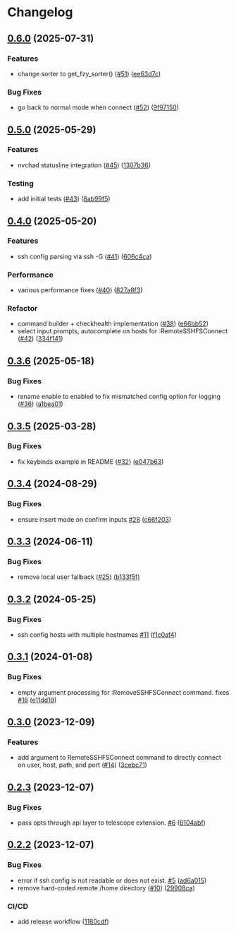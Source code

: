 # Changelog

## [0.6.0](https://github.com/nosduco/remote-sshfs.nvim/compare/v0.5.0...v0.6.0) (2025-07-31)


### Features

* change sorter to get_fzy_sorter() ([#51](https://github.com/nosduco/remote-sshfs.nvim/issues/51)) ([ee63d7c](https://github.com/nosduco/remote-sshfs.nvim/commit/ee63d7c09128659c9e18bfb744a6e47b927be7d1))


### Bug Fixes

* go back to normal mode when connect ([#52](https://github.com/nosduco/remote-sshfs.nvim/issues/52)) ([9f97150](https://github.com/nosduco/remote-sshfs.nvim/commit/9f9715077788195213b640518f8a2cde48149d86))

## [0.5.0](https://github.com/nosduco/remote-sshfs.nvim/compare/v0.4.0...v0.5.0) (2025-05-29)


### Features

* nvchad statusline integration ([#45](https://github.com/nosduco/remote-sshfs.nvim/issues/45)) ([1307b36](https://github.com/nosduco/remote-sshfs.nvim/commit/1307b3645af5ce60b9e42f06d27eb5a1fab18fc7))


### Testing

* add initial tests ([#43](https://github.com/nosduco/remote-sshfs.nvim/issues/43)) ([8ab99f5](https://github.com/nosduco/remote-sshfs.nvim/commit/8ab99f5371723fc4d41ceba538116b947b29fae2))

## [0.4.0](https://github.com/nosduco/remote-sshfs.nvim/compare/v0.3.6...v0.4.0) (2025-05-20)


### Features

* ssh config parsing via ssh -G ([#41](https://github.com/nosduco/remote-sshfs.nvim/issues/41)) ([606c4ca](https://github.com/nosduco/remote-sshfs.nvim/commit/606c4cada3908ad4b7d24e1118e787876e8d55cd))


### Performance

* various performance fixes ([#40](https://github.com/nosduco/remote-sshfs.nvim/issues/40)) ([827a8f3](https://github.com/nosduco/remote-sshfs.nvim/commit/827a8f387c2ddb17ff9031415af4f46b8cf1db46))


### Refactor

* command builder + checkhealth implementation ([#38](https://github.com/nosduco/remote-sshfs.nvim/issues/38)) ([e66bb52](https://github.com/nosduco/remote-sshfs.nvim/commit/e66bb5204b8ddc7b347f483f7da227214effc6df))
* select input prompts, autocomplete on hosts for :RemoteSSHFSConnect ([#42](https://github.com/nosduco/remote-sshfs.nvim/issues/42)) ([334f141](https://github.com/nosduco/remote-sshfs.nvim/commit/334f1419e5c9004f4eb300c085abb58b94781ecb))

## [0.3.6](https://github.com/nosduco/remote-sshfs.nvim/compare/v0.3.5...v0.3.6) (2025-05-18)


### Bug Fixes

* rename enable to enabled to fix mismatched config option for logging ([#36](https://github.com/nosduco/remote-sshfs.nvim/issues/36)) ([a1bea01](https://github.com/nosduco/remote-sshfs.nvim/commit/a1bea018c1b43ca8cc8a6e9adc4128e07610fd34))

## [0.3.5](https://github.com/nosduco/remote-sshfs.nvim/compare/v0.3.4...v0.3.5) (2025-03-28)


### Bug Fixes

* fix keybinds example in README ([#32](https://github.com/nosduco/remote-sshfs.nvim/issues/32)) ([e047b63](https://github.com/nosduco/remote-sshfs.nvim/commit/e047b6340653538efa57a8164cdcb1f729325689))

## [0.3.4](https://github.com/nosduco/remote-sshfs.nvim/compare/v0.3.3...v0.3.4) (2024-08-29)


### Bug Fixes

* ensure insert mode on confirm inputs [#28](https://github.com/nosduco/remote-sshfs.nvim/issues/28) ([c66f203](https://github.com/nosduco/remote-sshfs.nvim/commit/c66f2032bacf9c3cc5365d4e157a68876dbbb9ab))

## [0.3.3](https://github.com/nosduco/remote-sshfs.nvim/compare/v0.3.2...v0.3.3) (2024-06-11)


### Bug Fixes

* remove local user fallback ([#25](https://github.com/nosduco/remote-sshfs.nvim/issues/25)) ([b133f5f](https://github.com/nosduco/remote-sshfs.nvim/commit/b133f5f4262a92a7ce1b867abaf511cf22eccea7))

## [0.3.2](https://github.com/nosduco/remote-sshfs.nvim/compare/v0.3.1...v0.3.2) (2024-05-25)


### Bug Fixes

* ssh config hosts with multiple hostnames [#11](https://github.com/nosduco/remote-sshfs.nvim/issues/11) ([f1c0af4](https://github.com/nosduco/remote-sshfs.nvim/commit/f1c0af44362ebf475ee01a13377a42b17b348df7))

## [0.3.1](https://github.com/nosduco/remote-sshfs.nvim/compare/v0.3.0...v0.3.1) (2024-01-08)


### Bug Fixes

* empty argument processing for :RemoveSSHFSConnect command. fixes [#16](https://github.com/nosduco/remote-sshfs.nvim/issues/16) ([e11dd19](https://github.com/nosduco/remote-sshfs.nvim/commit/e11dd19c2ecf9881022429d1bca08d9bfd95c6c6))

## [0.3.0](https://github.com/nosduco/remote-sshfs.nvim/compare/v0.2.3...v0.3.0) (2023-12-09)


### Features

* add argument to RemoteSSHFSConnect command to directly connect on user, host, path, and port ([#14](https://github.com/nosduco/remote-sshfs.nvim/issues/14)) ([3cebc71](https://github.com/nosduco/remote-sshfs.nvim/commit/3cebc7140ecb56aa613e66e8404a30d31f618b2e))

## [0.2.3](https://github.com/nosduco/remote-sshfs.nvim/compare/v0.2.2...v0.2.3) (2023-12-07)


### Bug Fixes

* pass opts through api layer to telescope extension. [#6](https://github.com/nosduco/remote-sshfs.nvim/issues/6) ([6104abf](https://github.com/nosduco/remote-sshfs.nvim/commit/6104abf11fc891d89ac62f1a972d04d3641b9f96))

## [0.2.2](https://github.com/nosduco/remote-sshfs.nvim/compare/v0.2.1...v0.2.2) (2023-12-07)


### Bug Fixes

* error if ssh config is not readable or does not exist. [#5](https://github.com/nosduco/remote-sshfs.nvim/issues/5) ([ad6a015](https://github.com/nosduco/remote-sshfs.nvim/commit/ad6a015de9ed066e87c80431b77d64e560070330))
* remove hard-coded remote /home directory ([#10](https://github.com/nosduco/remote-sshfs.nvim/issues/10)) ([29908ca](https://github.com/nosduco/remote-sshfs.nvim/commit/29908ca45ebff903d6a0a944acbed0674fbe767d))


### CI/CD

* add release workflow ([1180cdf](https://github.com/nosduco/remote-sshfs.nvim/commit/1180cdf665404c4ec7a766ac6d0457b42e688376))
